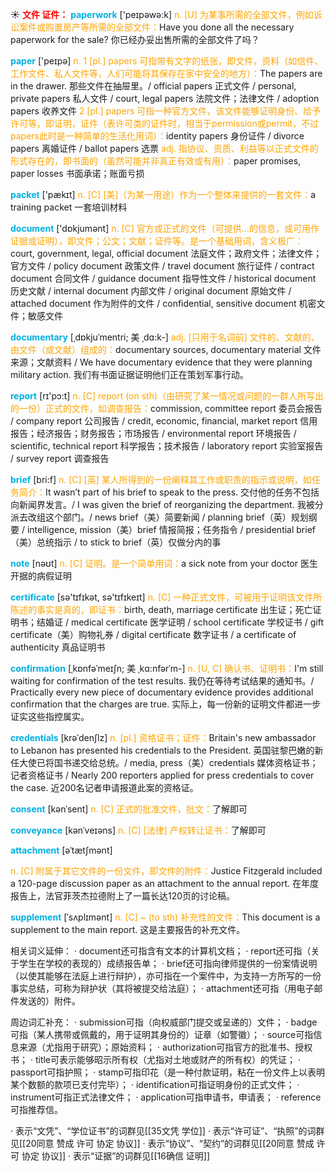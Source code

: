 ☀ <font color="red">**文件 证件：**</font>
<font color="sky blue">**paperwork**</font> ['peɪpəwə:k] 
<font color="orange">n. [U] 为某事所需的全部文件，例如诉讼案件或购置房产等所需的全部文件：</font>Have you done all the necessary paperwork for the sale? 你已经办妥出售所需的全部文件了吗？

<font color="sky blue">**paper**</font> ['peɪpə] 
<font color="orange">n. 1 [pl.] papers 可指带有文字的纸张，即文件，资料（如信件、工作文件、私人文件等，人们可能将其保存在家中安全的地方）：</font>The papers are in the drawer. 那些文件在抽屉里。/ official papers 正式文件 / personal, private papers 私人文件 / court, legal papers 法院文件；法律文件 / adoption papers 收养文件 <font color="orange">2 [pl.] papers 可指一种官方文件，该文件能够证明身份、给予许可等，即证明，证件（表许可类的证件时，相当于permission或permit，不过papers此时是一种简单的生活化用词）：</font>identity papers 身份证件 / divorce papers 离婚证件 / ballot papers 选票 <font color="orange">adj. 指协议、资质、利益等以正式文件的形式存在的，即书面的（虽然可能并非真正有效或有用）：</font>paper promises, paper losses 书面承诺；账面亏损

<font color="sky blue">**packet**</font> ['pækɪt] 
<font color="orange">n. [C] [美]（为某一用途）作为一个整体来提供的一套文件：</font>a training packet 一套培训材料

<font color="sky blue">**document**</font> ['dɒkjumənt] 
<font color="orange">n. [C] 官方或正式的文件（可提供…的信息，或可用作证据或证明），即文件；公文；文献；证件等。是一个基础用词，含义极广：</font>court, government, legal, official document 法庭文件；政府文件；法律文件；官方文件 / policy document 政策文件 / travel document 旅行证件 / contract document 合同文件 / guidance document 指导性文件 / historical document 历史文献 / internal document 内部文件 / original document 原始文件 / attached document 作为附件的文件 / confidential, sensitive document 机密文件；敏感文件
           
<font color="sky blue">**documentary**</font> [ˌdɒkjuˈmentri; 美 ˌdɑ:k-]
<font color="orange">adj. [只用于名词前] 文件的、文献的、由文件（或文献）组成的：</font>documentary sources, documentary material 文件来源；文献资料 / We have documentary evidence that they were planning military action. 我们有书面证据证明他们正在策划军事行动。
           
<font color="sky blue">**report**</font> [rɪ'pɔ:t] 
<font color="orange">n. [C] report (on sth)（由研究了某一情况或问题的一群人所写出的一份）正式的文件，如调查报告：</font>commission, committee report 委员会报告 / company report 公司报告 / credit, economic, financial, market report 信用报告；经济报告；财务报告；市场报告 / environmental report 环境报告 / scientific, technical report 科学报告；技术报告 / laboratory report 实验室报告 / survey report 调查报告

<font color="sky blue">**brief**</font> [bri:f] 
<font color="orange">n. [C] [英] 某人所得到的一份阐释其工作或职责的指示或说明，如任务简介：</font>It wasn’t part of his brief to speak to the press. 交付他的任务不包括向新闻界发言。/ I was given the brief of reorganizing the department. 我被分派去改组这个部门。/ news brief（美）简要新闻 / planning brief（英）规划纲要 / intelligence, mission（美）brief 情报简报；任务指令 / presidential brief（美）总统指示 / to stick to brief（英）仅做分内的事

<font color="sky blue">**note**</font> [nəʊt] 
<font color="orange">n. [C] 证明。是一个简单用词：</font>a sick note from your doctor 医生开据的病假证明

<font color="sky blue">**certificate**</font> [sə'tɪfɪkət, sə'tɪfɪkeɪt] 
<font color="orange">n. [C] 一种正式文件，可被用于证明该文件所陈述的事实是真的，即证书：</font>birth, death, marriage certificate 出生证；死亡证明书；结婚证 / medical certificate 医学证明 / school certificate 学校证书 / gift certificate（美）购物礼券 / digital certificate 数字证书 / a certificate of authenticity 真品证明书
           
<font color="sky blue">**confirmation**</font> [ˌkɒnfəˈmeɪʃn; 美 ˌkɑ:nfərˈm-]
<font color="orange">n. [U, C] 确认书、证明书：</font>I'm still waiting for confirmation of the test results. 我仍在等待考试结果的通知书。/ Practically every new piece of documentary evidence provides additional confirmation that the charges are true. 实际上，每一份新的证明文件都进一步证实这些指控属实。
           
<font color="sky blue">**credentials**</font> [krəˈdenʃlz]
<font color="orange">n. [pl.] 资格证书；证件：</font>Britain's new ambassador to Lebanon has presented his credentials to the President. 英国驻黎巴嫩的新任大使已将国书递交给总统。/ media, press（美）credentials 媒体资格证书；记者资格证书 / Nearly 200 reporters applied for press credentials to cover the case. 近200名记者申请报道此案的资格证。

<font color="sky blue">**consent**</font> [kənˈsent]
<font color="orange">n. [C] 正式的批准文件，批文：</font>了解即可
           
<font color="sky blue">**conveyance**</font> [kənˈveɪəns]
<font color="orange">n. [C] [法律] 产权转让证书：</font>了解即可
           
<font color="sky blue">**attachment**</font> [əˈtætʃmənt]

<font color="orange">n. [C] 附属于其它文件的一份文件，即文件的附件：</font>Justice Fitzgerald included a 120-page discussion paper as an attachment to the annual report. 在年度报告上，法官菲茨杰拉德附上了一篇长达120页的讨论稿。
           
<font color="sky blue">**supplement**</font> [ˈsʌplɪmənt]
<font color="orange">n. [C] ~ (to sth) 补充性的文件：</font>This document is a supplement to the main report. 这是主要报告的补充文件。

相关词义延伸：
· document还可指含有文本的计算机文档；
· report还可指（关于学生在学校的表现的）成绩报告单；
· brief还可指向律师提供的一份案情说明（以使其能够在法庭上进行辩护），亦可指在一个案件中，为支持一方所写的一份事实总结，可称为辩护状（其将被提交给法庭）；
· attachment还可指（用电子邮件发送的）附件。

周边词汇补充：
· submission可指（向权威部门提交或呈递的）文件；
· badge可指（某人携带或佩戴的，用于证明其身份的）证章（如警徽）；
· source可指信息来源（尤指用于研究）；原始资料；
· authorization可指官方的批准书、授权书；
· title可表示能够昭示所有权（尤指对土地或财产的所有权）的凭证；
· passport可指护照；
· stamp可指印花（是一种付款证明，粘在一份文件上以表明某个数额的款项已支付完毕）；
· identification可指证明身份的正式文件；
· instrument可指正式法律文件；
· application可指申请书，申请表；
· reference可指推荐信。

· 表示“文凭”、“学位证书”的词群见[[35文凭 学位]]
· 表示“许可证”、“执照”的词群见[[20同意 赞成 许可 协定 协议]]
· 表示“协议”、“契约”的词群见[[20同意 赞成 许可 协定 协议]]
· 表示“证据”的词群见[[16确信 证明]]
